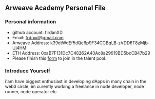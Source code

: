 ## Arweave Academy Personal File

### Personal information

- github account: firdanXD
- Email: frdnxd@gmail.com
- Arweave Address: k39dtWdEf5dQe6p9F34CGBqLB-zVDD6T8zMjb-Uj4HM
- ETH Address: 0xaB7F131Dc7C48262A40Ac8a29919BD5bcCB47b29
- Please finish this [form](https://docs.google.com/forms/d/e/1FAIpQLSfWA5fIIcBgmRppm3jNz5vmf9Mai_QMVil-2pO4r7YKn_Zhtw/viewform?usp=sf_link) to join in the talent pool.

### Introduce Yourself

i'am have biggest enthusiast in developing dApps in many chain in the web3 circle, im curently working a freelance in node developer, node runner, node operator etc
